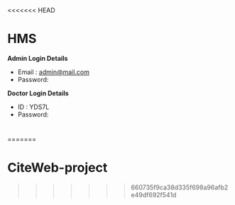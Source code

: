 <<<<<<< HEAD
# HMS

**Admin Login Details**
* Email   : admin@mail.com 
* Password: 

**Doctor Login Details**

* ID      :  YDS7L
* Password:

#

=======
# CiteWeb-project
>>>>>>> 660735f9ca38d335f698a96afb2e49df692f541d
